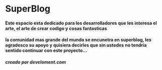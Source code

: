 # SuperBlog
#### Este espacio esta dedicado para los desarrolladores que les interesa el arte, el arte de crear codigo y cosas fantasticas

#### la comunidad mas grande del mundo se encunetra en superblog, les agradesco su apoyo y quisiera decirles que sin ustedes no tendria sentido continuar con este proyecto...

##### creado por develoment.com